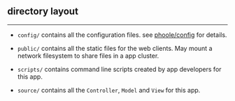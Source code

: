 ## directory layout
---
- `config/`
  contains all the configuration files. see [phoole/config](https://github.com/phoole/config) for details.
  
- `public/`
  contains all the static files for the web clients. May mount a network filesystem to share files in a app cluster.
  
- `scripts/`
  contains command line scripts created by app developers for this app.
  
- `source/`
  contains all the `Controller`, `Model` and `View` for this app.
  

